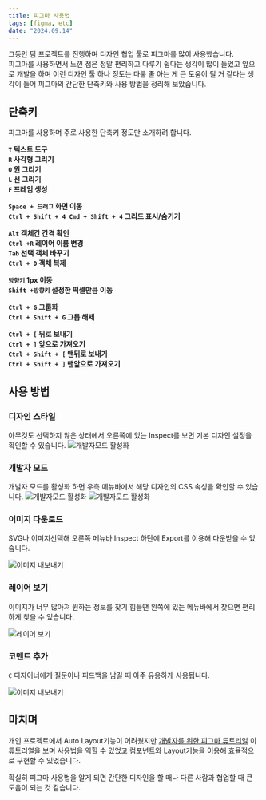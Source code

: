 ```yaml
---
title: 피그마 사용법
tags: [figma, etc]
date: "2024.09.14"
---
```

그동안 팀 프로젝트를 진행하며 디자인 협업 툴로 피그마를 많이 사용했습니다.  
피그마를 사용하면서 느낀 점은 정말 편리하고 다루기 쉽다는 생각이 많이 들었고 앞으로 개발을 하며 
이런 디자인 툴 하나 정도는 다룰 줄 아는 게 큰 도움이 될 거 같다는 생각이 들어 피그마의 
간단한 단축키와 사용 방법을 정리해 보았습니다.

## 단축키
피그마를 사용하며 주로 사용한 단축키 정도만 소개하려 합니다.

**`T` 텍스트 도구**  
**`R` 사각형 그리기**  
**`O` 원 그리기**  
**`L` 선 그리기**  
**`F` 프레임 생성**  
 
**`Space + 드래그` 화면 이동**  
**`Ctrl + Shift + 4	Cmd + Shift + 4` 그리드 표시/숨기기**  

**`Alt` 객체간 간격 확인**  
**`Ctrl +R` 레이어 이름 변경**  
**`Tab` 선택 객체 바꾸기**   
**`Ctrl + D` 객체 복제**  

**`방향키` 1px 이동**  
**`Shift +방향키` 설정한 픽셀만큼 이동**  
  
**`Ctrl + G` 그룹화**  
**`Ctrl + Shift + G` 그룹 해제**   

**`Ctrl + [` 뒤로 보내기**  
**`Ctrl + ]` 앞으로 가져오기**  
**`Ctrl + Shift + [` 맨뒤로 보내기**  
**`Ctrl + Shift + ]` 맨앞으로 가져오기**  

## 사용 방법

### 디자인 스타일
아무것도 선택하지 않은 상태에서 오른쪽에 있는 Inspect를 보면 기본 디자인 설정을 확인할 수 있습니다.
![개발자모드 활성화](/img/etc/How-to-Use-Figma/design.png)

### 개발자 모드
개발자 모드를 활성화 하면 우측 메뉴바에서 해당 디자인의 CSS 속성을 확인할 수 있습니다.
![개발자모드 활성화](/img/etc/How-to-Use-Figma/devMode.png)
![개발자모드 활성화](/img/etc/How-to-Use-Figma/devModeCSS.png)

### 이미지 다운로드
SVG나 이미지선택해 오른쪽 메뉴바 Inspect 하단에 Export를 이용해 다운받을 수 있습니다.

![이미지 내보내기](/img/etc/How-to-Use-Figma/export.png)

### 레이어 보기
이미지가 너무 많아져 원하는 정보를 찾기 힘들땐 왼쪽에 있는 메뉴바에서 찾으면 편리하게 찾을 수 있습니다.

![레이어 보기](/img/etc/How-to-Use-Figma/layers.png)

### 코멘트 추가
`C` 디자이너에게 질문이나 피드백을 남길 때 아주 유용하게 사용됩니다.

![이미지 내보내기](/img/etc/How-to-Use-Figma/comment.png)

## 마치며 
개인 프로젝트에서 Auto Layout기능이 어려웠지만 [개발자를 위한 피그마 튜토리얼](https://www.figma.com/community/file/1314105663439944154) 이 튜토리얼을 보며
사용법을 익힐 수 있었고 컴포넌트와 Layout기능을 이용해 효율적으로 구현할 수 있었습니다.

확실히 피그마 사용법을 알게 되면 간단한 디자인을 할 때나 다른 사람과 협업할 때 큰 도움이 되는 것 같습니다.